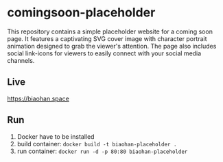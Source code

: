 # comingsoon-placeholder
This repository contains a simple placeholder website for a coming soon page. It features a captivating SVG cover image with character portrait animation designed to grab the viewer's attention. The page also includes social link-icons for viewers to easily connect with your social media channels.

## Live
https://biaohan.space

## Run
1. Docker have to be installed
2. build container: `docker build -t biaohan-placeholder .`
2. run container: `docker run -d -p 80:80 biaohan-placeholder`